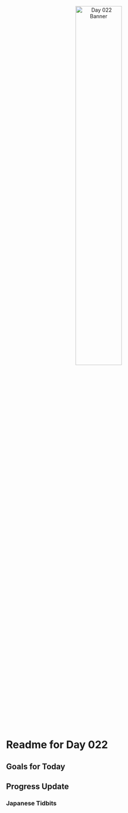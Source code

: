 <div align="center">
 <img src="../../Images/image_022.jpg" alt="Day 022 Banner" width="50%">
</div>

# Readme for Day 022

## Goals for Today

## Progress Update

### Japanese Tidbits

